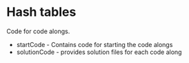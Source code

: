 # Hash tables

Code for code alongs.

* startCode - Contains code for starting the code alongs
* solutionCode - provides solution files for each code along
